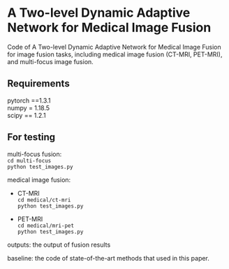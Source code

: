 A Two-level Dynamic Adaptive Network for Medical Image Fusion
====

Code of A Two-level Dynamic Adaptive Network for Medical Image Fusion for image fusion tasks, including medical image fusion (CT-MRI, PET-MRI), and multi-focus image fusion.


Requirements
-
pytorch ==1.3.1<br>
numpy = 1.18.5<br>
scipy == 1.2.1<br>

For testing
----
multi-focus fusion:<br>
`cd multi-focus` <br>
`python test_images.py`<br>

medical image fusion:<br>
* CT-MRI<br>
`cd medical/ct-mri`<br>
`python test_images.py`<br>

* PET-MRI<br>
`cd medical/mri-pet`<br>
`python test_images.py`<br>

outputs: the output of fusion results <br>

baseline: the code of state-of-the-art methods that used in this paper.






